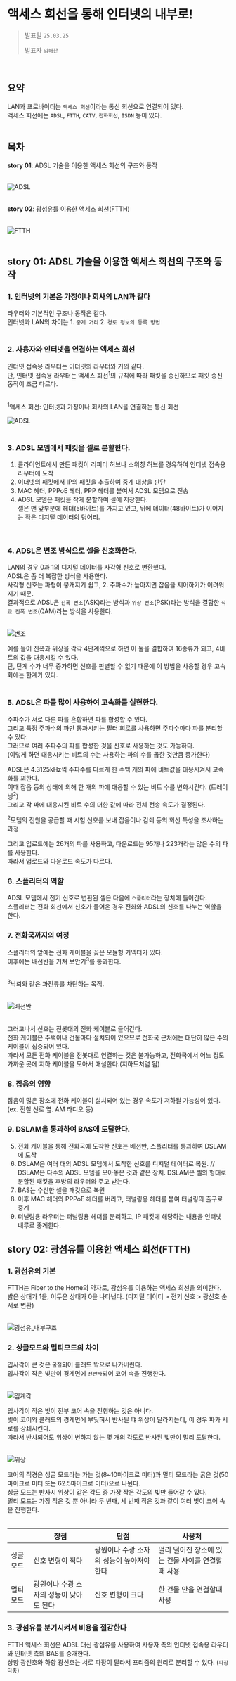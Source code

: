 # 액세스 회선을 통해 인터넷의 내부로!

> 발표일 `25.03.25`
>
> 발표자 `임해찬`

<br/>

## 요약
LAN과 프로바이더는 `액세스 회선`이라는 통신 회선으로 연결되어 있다.<br/>
액세스 회선에는 `ADSL`, `FTTH`, `CATV`, `전화회선`, `ISDN` 등이 있다.<br/>
<br/>

## 목차
**story 01**: ADSL 기술을 이용한 액세스 회선의 구조와 동작<br/>
<br/>

![ADSL](https://github.com/user-attachments/assets/bc794400-6837-4339-86a7-eacd8128f6f3)<br/>
<br/>

**story 02**: 광섬유를 이용한 액세스 회선(FTTH)<br/>
<br/>

![FTTH](https://github.com/user-attachments/assets/021c2139-bd79-4a01-b736-65d5d4546a2b)<br/>
<br/>

## story 01: ADSL 기술을 이용한 액세스 회선의 구조와 동작
### 1. 인터넷의 기본은 가정이나 회사의 LAN과 같다
라우터와 기본적인 구조나 동작은 같다.<br/>
인터넷과 LAN의 차이는 1. `중계 거리` 2. `경로 정보의 등록 방법`<br/>
<br/>

### 2. 사용자와 인터넷을 연결하는 액세스 회선
인터넷 접속용 라우터는 이더넷의 라우터와 거의 같다.<br/>
단, 인터넷 접속용 라우터는 액세스 회선<sup>1</sup>의 규칙에 따라 패킷을 송신하므로 패킷 송신 동작이 조금 다르다.<br/>
<br/>

<sup>1</sup>액세스 회선: 인터넷과 가정이나 회사의 LAN을 연결하는 통신 회선
<br/>

![ADSL](https://github.com/user-attachments/assets/7845306d-05b8-4dad-9385-e0e3c81ca5d5)<br/>
<br/>

### 3. ADSL 모뎀에서 패킷을 셀로 분할한다.
1. 클라이언트에서 만든 패킷이 리피터 허브나 스위칭 허브를 경유하여 인터넷 접속용 라우터에 도착<br/>
2. 이더넷의 패킷에서 IP의 패킷을 추출하여 중계 대상을 판단<br/>
3. MAC 헤더, PPPoE 헤더, PPP 헤더를 붙여서 ADSL 모뎀으로 전송<br/>
4. ADSL 모뎀은 패킷을 작게 분할하여 셀에 저장한다.<br/>
   셀은 맨 앞부분에 헤더(5바이트)를 가지고 있고, 뒤에 데이터(48바이트)가 이어지는 작은 디지털 데이터의 덩어리.<br/>
<br/>

### 4. ADSL은 변조 방식으로 셀을 신호화한다.
LAN의 경우 0과 1의 디지털 데이터를 사각형 신호로 변환했다.<br/>
ADSL은 좀 더 복잡한 방식을 사용한다.<br/>
사각형 신호는 파형이 뭉개지기 쉽고, 2. 주파수가 높아지면 잡음을 제어하기가 어려워지기 때문.<br/>
결과적으로 ADSL은 `진폭 변조`(ASK)라는 방식과 `위상 변조`(PSK)라는 방식을 결합한 `직교 진폭 변조`(QAM)라는 방식을 사용한다.<br/>
<br/>

![변조](https://github.com/user-attachments/assets/e236f1cb-88a7-4f82-bcb8-ccc78c299517)
<br/>

예를 들어 진폭과 위상을 각각 4단계씩으로 하면 이 둘을 결합하여 16종류가 되고, 4비트의 값을 대응시킬 수 있다.<br/>
단, 단계 수가 너무 증가하면 신호를 판별할 수 없기 때문에 이 방법을 사용할 경우 고속화에는 한계가 있다.<br/>
<br/>

### 5. ADSL은 파를 많이 사용하여 고속화를 실현한다.
주파수가 서로 다른 파를 혼합하면 파를 합성할 수 있다.<br/>
그리고 특정 주파수의 파만 통과시키는 필터 회로를 사용하면 주파수마다 파를 분리할 수 있다.<br/>
그러므로 여러 주파수의 파를 합성한 것을 신호로 사용하는 것도 가능하다.<br/>
(이렇게 하면 대응시키는 비트의 수는 사용하는 파의 수를 곱한 것만큼 증가한다)<br/>

ADSL은 4.3125kHz씩 주파수를 다르게 한 수백 개의 파에 비트값을 대응시켜서 고속화를 꾀한다.<br/>
이때 잡음 등의 상태에 의해 한 개의 파에 대응할 수 있는 비트 수를 변화시킨다. (트레이닝<sup>2</sup>)<br/>
그리고 각 파에 대응시킨 비트 수의 더한 값에 따라 전체 전송 속도가 결정된다.<br/>

<sup>2</sup>모뎀의 전원을 공급할 때 시험 신호를 보내 잡음이나 감쇠 등의 회선 특성을 조사하는 과정<br/>

그리고 업로드에는 26개의 파를 사용하고, 다운로드는 95개나 223개라는 많은 수의 파를 사용한다.<br/>
따라서 업로드와 다운로드 속도가 다르다.<br/>

### 6. 스플리터의 역할
ADSL 모뎀에서 전기 신호로 변환된 셀은 다음에 `스플리터`라는 장치에 들어간다.<br/>
스플리터는 전화 회선에서 신호가 들어온 경우 전화와 ADSL의 신호를 나누는 역할을 한다.<br/>

### 7. 전화국까지의 여정
스플리터의 앞에는 전화 케이블을 꽂은 모듈형 커넥터가 있다.<br/>
이후에는 배선반을 거쳐 보안기<sup>3</sup>를 통과한다.<br/>
<br/>

<sup>3</sup>낙뢰와 같은 과전류를 차단하는 목적.<br/>
<br/>

![배선반](https://github.com/user-attachments/assets/272baedc-16d9-46ec-98f9-f4f45ce93776)<br/>
<br/>

그러고나서 신호는 전봇대의 전화 케이블로 들어간다.<br/>
전화 케이블은 주택이나 건물마다 설치되어 있으므로 전화국 근처에는 대단히 많은 수의 케이블이 집중되어 있다.<br/>
따라서 모든 전화 케이블을 전봇대로 연결하는 것은 불가능하고, 전화국에서 어느 정도 가까운 곳에 지하 케이블을 모아서 매설한다.(지하도처럼 됨)<br/>

### 8. 잡음의 영향
잡음이 많은 장소에 전화 케이블이 설치되어 있는 경우 속도가 저하될 가능성이 있다. (ex. 전철 선로 옆. AM 라디오 등)

### 9. DSLAM을 통과하여 BAS에 도달한다.
5. 전화 케이블을 통해 전화국에 도착한 신호는 배선반, 스플리터를 통과하여 DSLAM에 도착
6. DSLAM은 여러 대의 ADSL 모뎀에서 도착한 신호를 디지털 데이터로 복원. // DSLAM은 다수의 ADSL 모뎀을 모아놓은 것과 같은 장치.
   DSLAM은 셀의 형태로 분할된 패킷을 후방의 라우터와 주고 받는다.
7. BAS는 수신한 셀을 패킷으로 복원
8. 이후 MAC 헤더와 PPPoE 헤더를 버리고, 터널링용 헤더를 붙여 터널링의 출구로 중계
9. 터널링용 라우터는 터널링용 헤더를 분리하고, IP 패킷에 해당하는 내용을 인터넷 내루로 중계한다.

## story 02: 광섬유를 이용한 액세스 회선(FTTH)
### 1. 광섬유의 기본
FTTH는 Fiber to the Home의 약자로, 광섬유를 이용하는 액세스 회선을 의미한다.<br/>
밝은 상태가 1을, 어두운 상태가 0을 나타낸다. (디지털 데이터 > 전기 신호 > 광신호 순서로 변환)<br/>
<br/>

![광섬유_내부구조](https://github.com/user-attachments/assets/770cd318-148d-417b-9ab7-3a7ec803c014)
<br/>

### 2. 싱글모드와 멀티모드의 차이
입사각이 큰 것은 `굴절`되어 클래드 밖으로 나가버린다.<br/>
입사각이 작은 빛만이 경계면에 `전반사`되어 코어 속을 진행한다.<br/>
<br/>

![임계각](https://github.com/user-attachments/assets/89a9b221-71bc-4395-850c-63531049a975)
<br/>

입사각이 작은 빛이 전부 코어 속을 진행하는 것은 아니다.<br/>
빛이 코어와 클래드의 경계면에 부딪혀서 반사될 떄 위상이 달라지는데, 이 경우 파가 서로를 상쇄시킨다.<br/>
따라서 반사되어도 위상이 변하지 않는 몇 개의 각도로 반사된 빛만이 멀리 도달한다.<br/>
<br/>

![위상](https://github.com/user-attachments/assets/41e8d549-7b3f-4daa-b2e0-70021e80890f)
<br/>

코어의 직경은 싱글 모드라는 가는 것(8~10마이크로 미터)과 멀티 모드라는 굵은 것(50마이크로 미터 또는 62.5마이크로 미터)으로 나뉜다.<br/>
싱글 모드는 반사시 위상이 같은 각도 중 가장 작은 각도의 빛만 들어갈 수 있다.<br/>
멀티 모드는 가장 작은 것 뿐 아니라 두 번째, 세 번째 작은 것과 같이 여러 빛이 코어 속을 진행한다.<br/>
<br/>

||장점|단점|사용처|
|--------|---|---|---|
|싱글 모드|신호 변형이 적다|광원이나 수광 소자의 성능이 높아져야 한다|멀리 떨어진 장소에 있는 건물 사이를 연결할때 사용|
|멀티 모드|광원이나 수광 소자의 성능이 낮아도 된다|신호 변형이 크다|한 건물 안을 연결할때 사용|

### 3. 광섬유를 분기시켜서 비용을 절감한다
FTTH 액세스 회선은 ADSL 대신 광섬유를 사용하여 사용자 측의 인터넷 접속용 라우터와 인터넷 측의 BAS를 중개한다.<br/>
상향 광신호와 하향 광신호는 서로 파장이 달라서 프리즘의 원리로 분리할 수 있다. (`파장 다중`)<br/>



